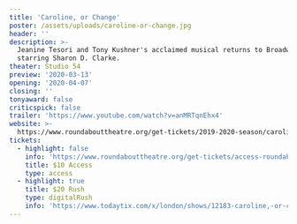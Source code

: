 ```yaml
---
title: 'Caroline, or Change'
poster: /assets/uploads/caroline-or-change.jpg
header: ''
description: >-
  Jeanine Tesori and Tony Kushner's acclaimed musical returns to Broadway
  starring Sharon D. Clarke.
theater: Studio 54
preview: '2020-03-13'
opening: '2020-04-07'
closing: ''
tonyaward: false
criticspick: false
trailer: 'https://www.youtube.com/watch?v=anMRTqnEhx4'
website: >-
  https://www.roundabouttheatre.org/get-tickets/2019-2020-season/caroline-or-change/
tickets:
  - highlight: false
    info: 'https://www.roundabouttheatre.org/get-tickets/access-roundabout/'
    title: $10 Access
    type: access
  - highlight: true
    title: $20 Rush
    type: digitalRush
    info: 'https://www.todaytix.com/x/london/shows/12183-caroline,-or-change'
---
```


